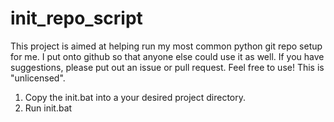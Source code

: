 # init_repo_script

This project is aimed at helping run my most common python git repo setup for me. I put onto github so that anyone else could use it as well. If you have suggestions, please put out an issue or pull request. Feel free to use! This is "unlicensed".

1. Copy the init.bat into a your desired project directory.
1. Run init.bat